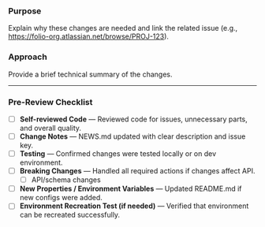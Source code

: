 ### **Purpose**
Explain why these changes are needed and link the related issue (e.g., https://folio-org.atlassian.net/browse/PROJ-123).

### **Approach**
Provide a brief technical summary of the changes.

---

### **Pre-Review Checklist**

- [ ] **Self-reviewed Code** — Reviewed code for issues, unnecessary parts, and overall quality.
- [ ] **Change Notes** — NEWS.md updated with clear description and issue key.
- [ ] **Testing** — Confirmed changes were tested locally or on dev environment.
- [ ] **Breaking Changes** — Handled all required actions if changes affect API.
  - [ ] API/schema changes
- [ ] **New Properties / Environment Variables** — Updated README.md if new configs were added.
- [ ] **Environment Recreation Test (if needed)** — Verified that environment can be recreated successfully.
